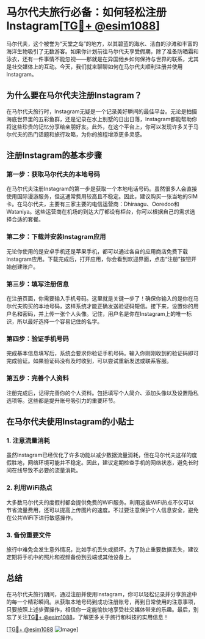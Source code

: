 # 马尔代夫旅行必备：如何轻松注册Instagram[[TG💪+ @esim1088](https://t.me/s/esim1088)]

马尔代夫，这个被誉为“天堂之岛”的地方，以其碧蓝的海水、洁白的沙滩和丰富的海洋生物吸引了无数游客。如果你计划前往马尔代夫享受假期，除了准备防晒霜和泳衣，还有一件事情不能忽视——那就是在异国他乡如何保持与世界的联系，尤其是社交媒体上的互动。今天，我们就来聊聊如何在马尔代夫顺利注册并使用Instagram。

## 为什么要在马尔代夫注册Instagram？

在马尔代夫旅行时，Instagram无疑是一个记录美好瞬间的最佳平台。无论是拍摄海底世界里的五彩鱼群，还是记录在水上别墅的日出日落，Instagram都能帮助你将这些珍贵的记忆分享给亲朋好友。此外，在这个平台上，你可以发现许多关于马尔代夫的热门话题和旅行攻略，为你的旅程增添更多灵感。

## 注册Instagram的基本步骤

### 第一步：获取马尔代夫的本地号码

在马尔代夫注册Instagram的第一步是获取一个本地电话号码。虽然很多人会直接使用国际漫游服务，但这通常费用较高且不稳定。因此，建议购买一张当地的SIM卡。在马尔代夫，主要有三家主要的电信运营商：Dhiraagu、Ooredoo和Wataniya。这些运营商在机场的到达大厅都设有柜台，你可以根据自己的需求选择合适的套餐。

### 第二步：下载并安装Instagram应用

无论你使用的是安卓手机还是苹果手机，都可以通过各自的应用商店免费下载Instagram应用。下载完成后，打开应用，你会看到欢迎界面，点击“注册”按钮开始创建账户。

### 第三步：填写注册信息

在注册页面，你需要输入手机号码。这里就是关键一步了！确保你输入的是你在马尔代夫购买的本地号码，这样系统才能正确发送验证码短信。接下来，设置你的用户名和密码，并上传一张个人头像。记住，用户名是你在Instagram上的唯一标识，所以最好选择一个容易记住的名字。

### 第四步：验证手机号码

完成基本信息填写后，系统会要求你验证手机号码。输入你刚刚收到的验证码即可完成验证。如果验证码没有及时收到，可以尝试重新发送或联系客服。

### 第五步：完善个人资料

注册完成后，记得完善你的个人资料。包括填写个人简介、添加头像以及设置隐私选项等。这些都是提升账号吸引力的重要环节。

## 在马尔代夫使用Instagram的小贴士

### 1. 注意流量消耗

虽然Instagram已经优化了许多功能以减少数据流量消耗，但在马尔代夫这样的度假胜地，网络环境可能并不稳定。因此，建议定期检查手机的网络状态，避免长时间在线导致不必要的流量消耗。

### 2. 利用WiFi热点

大多数马尔代夫的度假村都会提供免费的WiFi服务。利用这些WiFi热点不仅可以节省流量费用，还可以提高上传图片的速度。不过要注意保护个人信息安全，避免在公共WiFi下进行敏感操作。

### 3. 备份重要文件

旅行中难免会发生意外情况，比如手机丢失或损坏。为了防止重要数据丢失，建议定期将手机中的照片和视频备份到云端或其他设备上。

## 总结

在马尔代夫旅行期间，通过注册并使用Instagram，你可以轻松记录并分享旅途中的每一个精彩瞬间。从获取本地号码到成功注册账号，再到日常使用的注意事项，只要按照上述步骤操作，相信你一定能愉快地享受社交媒体带来的乐趣。最后，别忘了关注[TG💪+ @esim1088](https://t.me/s/esim1088)，了解更多关于旅行和科技的实用信息！

[[TG💪+ @esim1088](https://t.me/s/esim1088) ![Image](https://i.postimg.cc/4NQfJmqS/Snipaste-2025-05-13-00-14-12.png)]
